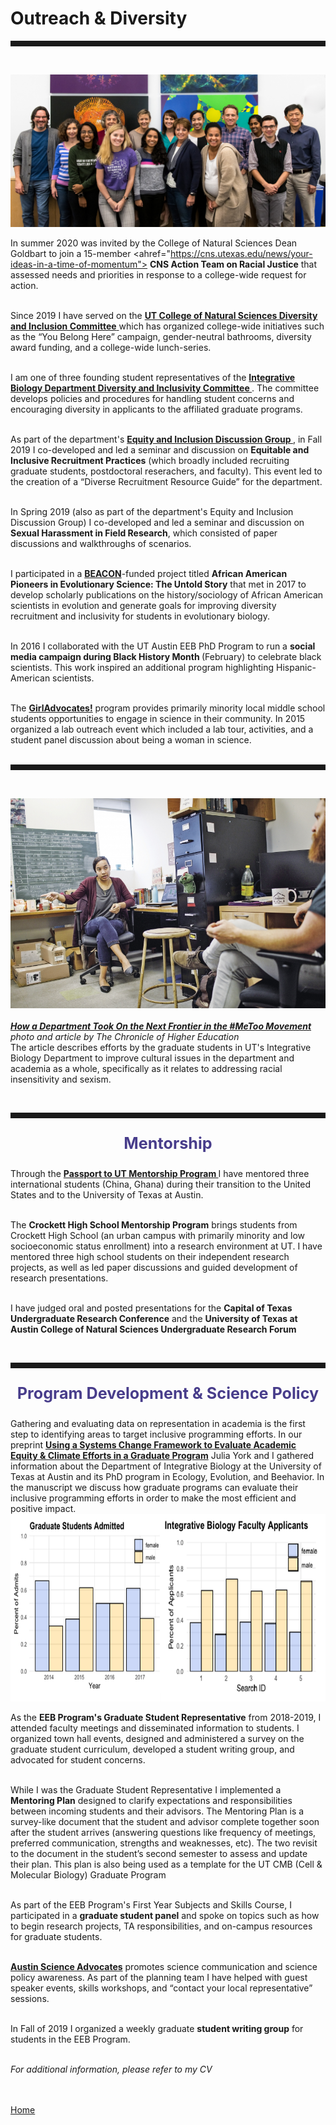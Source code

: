 <body>
		
<div class="container">
<div class="blurb">
<h1>Outreach & Diversity</h1>
<hr style="height:9px;color:#84949B"><br>
	

<img src="/images/CNSdiversity.jpg"> <br>

In summer 2020 was invited by the College of Natural Sciences Dean Goldbart to join a 15-member <ahref="https://cns.utexas.edu/news/your-ideas-in-a-time-of-momentum"> <b> CNS Action Team on Racial Justice</b></a> that assessed needs and priorities in response to a college-wide request for action.<br><br>

Since 2019 I have served on the <a href="https://cns.utexas.edu/diversity/d-i-committee"> <b> UT College of Natural Sciences Diversity and Inclusion Committee</b> </a> which has organized college-wide initiatives such as the “You Belong Here” campaign, gender-neutral bathrooms, diversity award funding, and a college-wide lunch-series.<br><br>

I am one of three founding student representatives of the <a href="https://cns.utexas.edu/eeb-graduate-program/diversity#diversity-amp-inclusivity-committee"> <b> Integrative Biology Department Diversity and Inclusivity Committee </b></a>. The committee develops policies and procedures for handling student concerns and encouraging diversity in applicants to the affiliated graduate programs. <br><br>

As part of the department's <a href="https://cns.utexas.edu/eeb-graduate-program/diversity#equity-and-inclusion-discussion-group"><b>Equity and Inclusion Discussion Group </b></a>, in Fall 2019 I co-developed and led a seminar and discussion on <b> Equitable and Inclusive Recruitment Practices</b> (which broadly included recruiting graduate students, postdoctoral reserachers, and faculty). This event led to the creation of a “Diverse Recruitment Resource Guide” for the department. <br><br>

In Spring 2019 (also as part of the department's Equity and Inclusion Discussion Group) I co-developed and led a seminar and discussion on <b> Sexual Harassment in Field Research</b>, which consisted of paper discussions and walkthroughs of scenarios. <br><br>

I participated in a <a href="https://beacon-center.org/"> <b> BEACON</b></a>-funded project titled <b>African American Pioneers in Evolutionary Science: The Untold Story</b> that met in 2017 to develop scholarly 
publications on the history/sociology of African American scientists in evolution and generate goals for improving diversity recruitment and inclusivity for students in evolutionary biology.<br><br>

In 2016 I collaborated with the UT Austin EEB PhD Program to run a <b> social media campaign during Black History Month </b> (February) to celebrate black scientists. This work inspired an additional program highlighting Hispanic-American scientists.<br><br>

The <a href="http://www.girladvocates.org/"> <b> GirlAdvocates!</b></a> program provides primarily minority local middle school students opportunities to engage in science in their community. In 2015 organized a lab outreach event which included a lab tour, activities, and a student panel discussion about being a woman in science.<br><br>
<hr style="height:9px;color:#84949B"><br>

<img src="/images/chronicle1.jpg"> <br><br>
<a href="https://www.chronicle.com/article/How-a-Department-Took-On-the/245050"><i><b> How a Department Took On the Next Frontier in the #MeToo Movement</b></i></a> <br><i>photo and article by The Chronicle of Higher Education</i><br>
The article describes efforts by the graduate students in UT's Integrative Biology Department to improve cultural issues in the department and academia as a whole, specifically as it relates to addressing racial insensitivity and sexism. <br>


<br><hr style="height:9px;color:#84949B">
<p style="text-align:center;font-size:180%"><b><font color="darkslateblue">Mentorship</font></b><br></p>

Through the <a href="https://world.utexas.edu/isss/programs/passport-to-ut"><b>Passport to UT Mentorship Program </b> </a>I have mentored three international students (China, Ghana) during their transition to the United States and to the University of Texas at Austin. <br><br>

The <b>Crockett High School Mentorship Program</b> brings students from Crockett High School (an urban campus with primarily minority and low socioeconomic status enrollment) into a research environment at UT. I have mentored three high school students on their independent research projects, as well as led paper discussions and guided development of research presentations. <br><br>

I have judged oral and posted presentations for the <b>Capital of Texas Undergraduate Research Conference</b> and the <b>University of Texas at Austin College of Natural Sciences Undergraduate Research Forum </b><br>


<br><hr style="height:9px;color:#84949B">
<p style="text-align:center;font-size:180%"><b><font color="darkslateblue">Program Development & Science Policy </font></b><br></p>

Gathering and evaluating data on representation in academia is the first step to identifying areas to target inclusive programming efforts. In our preprint <a href="https://www.biorxiv.org/content/10.1101/848101v1"> <b> Using a Systems Change Framework to Evaluate Academic Equity & Climate Efforts in a Graduate Program</b></a> Julia York and I gathered information about the Department of Integrative Biology at the University of Texas at Austin and its PhD program in Ecology, Evolution, and Beehavior. In the manuscript we discuss how graduate programs can evaluate their inclusive programming efforts in order to make the most efficient and positive impact. 
<img src="/images/diversity1.png" height="300"> <br>


As the <b>EEB Program's Graduate Student Representative</b> from 2018-2019, I attended faculty meetings and disseminated information to students. I organized town hall events, designed and administered a survey on the graduate student curriculum, developed a student writing group, and advocated for student concerns. <br><br>


While I was the Graduate Student Representative I implemented a <b>Mentoring Plan</b> designed to clarify expectations and responsibilities between incoming students and their advisors. The Mentoring Plan is a survey-like document that the
student and advisor complete together soon after the student arrives (answering questions like frequency of meetings, preferred communication, strengths and weaknesses, etc). The two revisit to the document in the student’s second semester to assess and update their plan. This plan is also being used as a template for the UT CMB (Cell & Molecular Biology) Graduate Program <br><br>

As part of the EEB Program's First Year Subjects and Skills Course, I participated in a <b>graduate student panel</b> and spoke on topics such as how to begin research projects, TA responsibilities, and on-campus resources for graduate students. <br><br>

<a href="https://austinscienceadvocates.wordpress.com/"> <b> Austin Science Advocates</b></a> promotes science communication and science policy awareness. As part of the planning team I have helped with guest speaker events, skills workshops, and “contact your local representative” sessions. <br><br>

In Fall of 2019 I organized a weekly graduate <b>student writing group</b> for students in the EEB Program. <br><br>

 <i>For additional information, please refer to my CV</i>

<br><br><a href="../">Home</a>
